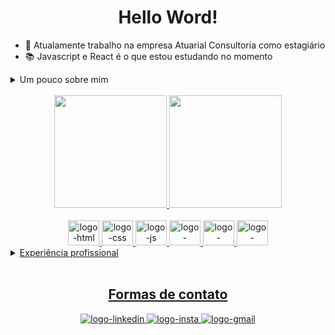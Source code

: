 <h1 align="center">Hello Word!</h1>

- 🔭 Atualamente trabalho na empresa Atuarial Consultoria como estagiário
- 📚 Javascript e React é o que estou estudando no momento
    
<details>
  <summary>Um pouco sobre mim</summary>
  <p>
    Sou estudante de análise e desenvolvimento de sistemas, atualmente no 4° semestre.
    Estou focado em frameworks e linguagens de front-end, com objetivo de me tornar um especilista em react.
  </p>
</details>
<br>
<div align="center">
  <a href="https://github.com/Almeida-Adriel"/>
  <img height="180em" src="https://github-readme-stats.vercel.app/api?username=Almeida-Adriel&show_icons=true&theme=dark"/>
  <img height="180em" src="https://github-readme-stats.vercel.app/api/top-langs/?username=Almeida-Adriel&layout=compact&langs_count=8&theme=dark"/>
</div>
<br>

<div align="center">
  <img alt="logo-html" height="40em" width="50" src="https://cdn.jsdelivr.net/gh/devicons/devicon@latest/icons/html5/html5-plain.svg" />
  <img alt="logo-css" height="40em" width="50" src="https://cdn.jsdelivr.net/gh/devicons/devicon@latest/icons/css3/css3-plain.svg" />
  <img alt="logo-js" height="40em" width="50" src="https://cdn.jsdelivr.net/gh/devicons/devicon@latest/icons/javascript/javascript-plain.svg" />
  <img alt="logo-python" height="40em" width="50" src="https://cdn.jsdelivr.net/gh/devicons/devicon@latest/icons/python/python-original.svg" />
  <img alt="logo-python" height="40em" width="50" src="https://cdn.jsdelivr.net/gh/devicons/devicon@latest/icons/react/react-original.svg" />
  <img alt="logo-python" height="40em" width="50" src="https://cdn.jsdelivr.net/gh/devicons/devicon@latest/icons/bootstrap/bootstrap-original.svg" />
</div>

<details>
  <summary>Experiência profissional</summary>
  <p>
    Implementei um sistema de análise de dados em Python, com base na biblioteca Pandas, que agiliza significativamente a identificação e correção de inconsistências em bases de dados        complexas. Os resultados são apresentados em relatórios HTML intuitivos, direcionados ao RPPS. Essa ferramenta visa facilitar e agilizar o processo de validação das informações, além
    de ter uma interface gráfica intuitiva para o usuário escolher qual munucípio e empresa que ele quer gerar o relatório.
  </p>
</details>
<br>
<h2 align="center">Formas de contato</h2>
<div align="center">
    <a href="https://www.linkedin.com/in/adriel-leite-7b7941269" target="_blank">
        <img alt="logo-linkedin" src="https://img.shields.io/badge/LinkedIn-0077B5?style=for-the-badge&logo=linkedin&logoColor=white"/>
    </a>
    <a href="https://www.instagram.com/almeida.adriel/" target="_blank">
        <img alt="logo-insta" src="https://img.shields.io/badge/Instagram-E4405F?style=for-the-badge&logo=instagram&logoColor=white"/>
    </a>
     <a href="adrielalmeida.diel@gmail.com" target="_blank">
        <img alt="logo-gmail" src="https://img.shields.io/badge/Gmail-D14836?style=for-the-badge&logo=gmail&logoColor=white"/>
    </a>
</div>
